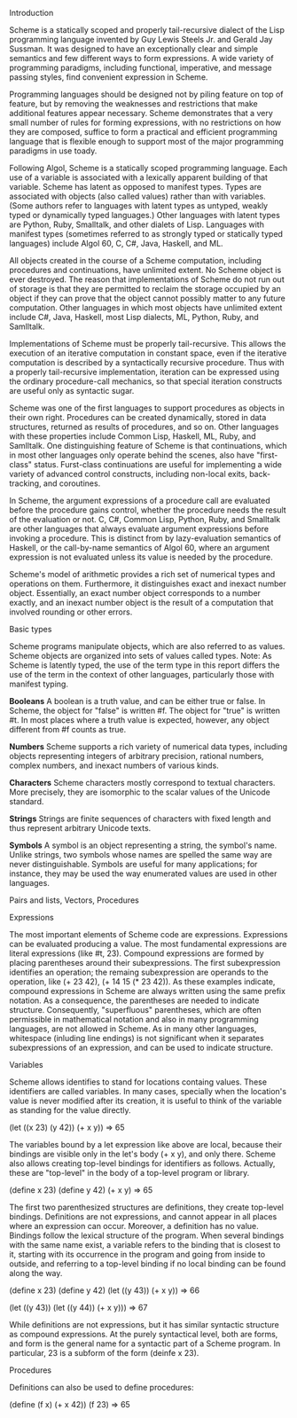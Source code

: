 
Introduction

Scheme is a statically scoped and properly tail-recursive dialect of the Lisp programming language invented by Guy Lewis Steels Jr. and Gerald Jay Sussman. It was designed to have an exceptionally clear and simple semantics and few different ways to form expressions. A wide variety of programming paradigms, including functional, imperative, and message passing styles, find convenient expression in Scheme.

Programming languages should be designed not by piling feature on top of feature, but by removing the weaknesses and restrictions that make additional features appear necessary. Scheme demonstrates that a very small number of rules for forming expressions, with no restrictions on how they are composed, suffice to form a practical and efficient programming language that is flexible enough to support most of the major programming paradigms in use toady.

Following Algol, Scheme is a statically scoped programming language. Each use of a variable is associated with a lexically apparent building of that variable. Scheme has latent as opposed to manifest types. Types are associated with objects (also called values) rather than with variables. (Some authors refer to languages with latent types as untyped, weakly typed or dynamically typed languages.) Other languages with latent types are Python, Ruby, Smalltalk, and other dialets of Lisp. Languages with manifest types (sometimes referred to as strongly typed or statically typed languages) include Algol 60, C, C#, Java, Haskell, and ML.

All objects created in the course of a Scheme computation, including procedures and continuations, have unlimited extent. No Scheme object is ever destroyed. The reason that implementations of Scheme do not run out of storage is that they are permitted to reclaim the storage occupied by an object if they can prove that the object cannot possibly matter to any future computation. Other languages in which most objects have unlimited extent include C#, Java, Haskell, most Lisp dialects, ML, Python, Ruby, and Samlltalk.

Implementations of Scheme must be properly tail-recursive. This allows the execution of an iterative computation in constant space, even if the iterative computation is described by a syntactically recursive procedure. Thus with a properly tail-recursive implementation, iteration can be expressed using the ordinary procedure-call mechanics, so that special iteration constructs are useful only as syntactic sugar.

Scheme was one of the first languages to support procedures as objects in their own right. Procedures can be created dynamically, stored in data structures, returned as results of procedures, and so on. Other languages with these properties include Common Lisp, Haskell, ML, Ruby, and Samlltalk. One distinguishing feature of Scheme is that continuations, which in most other languages only operate behind the scenes, also have "first-class" status. Furst-class continuations are useful for implementing a wide variety of advanced control constructs, including non-local exits, back-tracking, and coroutines.

In Scheme, the argument expressions of a procedure call are evaluated before the procedure gains control, whether the procedure needs the result of the evaluation or not. C, C#, Common Lisp, Python, Ruby, and Smalltalk are other languages that always evaluate argument expressions before invoking a procedure. This is distinct from by lazy-evaluation semantics of Haskell, or the call-by-name semantics of Algol 60, where an argument expression is not evaluated unless its value is needed by the procedure.

Scheme's model of arithmetic provides a rich set of numerical types and operations on them. Furthermore, it distinguishes exact and inexact number object. Essentially, an exact number object corresponds to a number exactly, and an inexact number object is the result of a computation that involved rounding or other errors.


Basic types

Scheme programs manipulate objects, which are also referred to as values. Scheme objects are organized into sets of values called types. Note: As Scheme is latently typed, the use of the term type in this report differs the use of the term in the context of other languages, particularly those with manifest typing.

**Booleans** A boolean is a truth value, and can be either true or false. In Scheme, the object for "false" is written #f. The object for "true" is written #t. In most places where a truth value is expected, however, any object different from #f counts as true.





**Numbers** Scheme supports a rich variety of numerical data types, including objects representing integers of arbitrary precision, rational numbers, complex numbers, and inexact numbers of various kinds.





**Characters** Scheme characters mostly correspond to textual characters. More precisely, they are isomorphic to the scalar values of the Unicode standard. 




**Strings** Strings are finite sequences of characters with fixed length and thus represent arbitrary Unicode texts.






**Symbols** A symbol is an object representing a string, the symbol's name. Unlike strings, two symbols whose names are spelled the same way are never distinguishable. Symbols are useful for many applications; for instance, they may be used the way enumerated values are used in other languages.



Pairs and lists, Vectors, Procedures




Expressions

The most important elements of Scheme code are expressions. Expressions can be evaluated producing a value. The most fundamental expressions are literal expressions (like #t, 23). Compound expressions are formed by placing parentheses around their subexpressions. The first subexpression identifies an operation; the remaing subexpression are operands to the operation, like (+ 23 42), (+ 14 15 (* 23 42)). As these examples indicate, compound expressions in Scheme are always written using the same prefix notation. As a consequence, the parentheses are needed to indicate structure. Consequently, "superfluous" parentheses, which are often permissible in mathematical notation and also in many programming languages, are not allowed in Scheme. As in many other languages, whitespace (inluding line endings) is not significant when it separates subexpressions of an expression, and can be used to indicate structure.


Variables

Scheme allows identifies to stand for locations containg values. These identifiers are called variables. In many cases, specially when the location's value is never modified after its creation, it is useful to think of the variable as standing for the value directly.

(let ((x 23)
      (y 42))
  (+ x y))           => 65

The variables bound by a let expression like above are local, because their bindings are visible only in the let's body (+ x y), and only there. Scheme also allows creating top-level bindings for identifiers as follows. Actually, these are "top-level" in the body of a top-level program or library.

(define x 23)
(define y 42)
(+ x y)             => 65

The first two parenthesized structures are definitions, they create top-level bindings. Definitions are not expressions, and cannot appear in all places where an expression can occur. Moreover, a definition has no value. Bindings follow the lexical structure of the program. When several bindings with the same name exist, a variable refers to the binding that is closest to it, starting with its occurrence in the program and going from inside to outside, and referring to a top-level binding if no local binding can be found along the way.

(define x 23)
(define y 42)
(let ((y 43))
  (+ x y))         => 66

(let ((y 43))
  (let ((y 44))
    (+ x y)))     => 67

While definitions are not expressions, but it has similar syntactic structure as compound expressions. At the purely syntactical level, both are forms, and form is the general name for a syntactic part of a Scheme program. In particular, 23 is a subform of the form (deinfe x 23).


Procedures

Definitions can also be used to define procedures:

(define (f x)
  (+ x 42))
(f 23)             => 65


